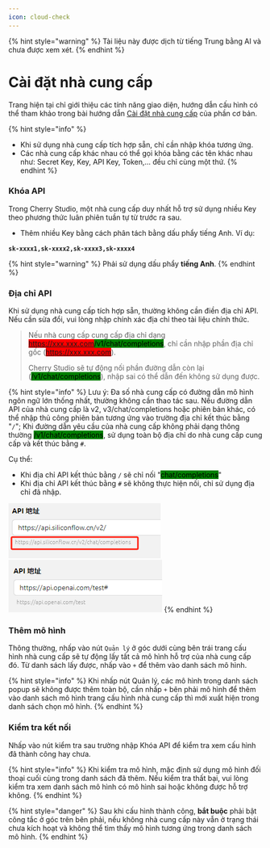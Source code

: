 ```yaml
---
icon: cloud-check
---
```


{% hint style="warning" %}
Tài liệu này được dịch từ tiếng Trung bằng AI và chưa được xem xét.
{% endhint %}

# Cài đặt nhà cung cấp

Trang hiện tại chỉ giới thiệu các tính năng giao diện, hướng dẫn cấu hình có thể tham khảo trong bài hướng dẫn [Cài đặt nhà cung cấp](../../../pre-basic/providers/) của phần cơ bản.

{% hint style="info" %}
* Khi sử dụng nhà cung cấp tích hợp sẵn, chỉ cần nhập khóa tương ứng.
* Các nhà cung cấp khác nhau có thể gọi khóa bằng các tên khác nhau như: Secret Key, Key, API Key, Token,... đều chỉ cùng một thứ.
{% endhint %}

### Khóa API

Trong Cherry Studio, một nhà cung cấp duy nhất hỗ trợ sử dụng nhiều Key theo phương thức luân phiên tuần tự từ trước ra sau.

* Thêm nhiều Key bằng cách phân tách bằng dấu phẩy tiếng Anh. Ví dụ:

<pre><code><strong>sk-xxxx1,sk-xxxx2,sk-xxxx3,sk-xxxx4
</strong></code></pre>

{% hint style="warning" %}
Phải sử dụng dấu phẩy **tiếng Anh**.
{% endhint %}

### Địa chỉ API

Khi sử dụng nhà cung cấp tích hợp sẵn, thường không cần điền địa chỉ API. Nếu cần sửa đổi, vui lòng nhập chính xác địa chỉ theo tài liệu chính thức.

> Nếu nhà cung cấp cung cấp địa chỉ dạng <mark style="background-color:red;">https://xxx.xxx.com</mark><mark style="background-color:green;">/v1/chat/completions</mark>, chỉ cần nhập phần địa chỉ gốc (<mark style="background-color:red;">https://xxx.xxx.com</mark>).
>
> Cherry Studio sẽ tự động nối phần đường dẫn còn lại (<mark style="background-color:green;">/v1/chat/completions</mark>), nhập sai có thể dẫn đến không sử dụng được.

{% hint style="info" %}
Lưu ý: Đa số nhà cung cấp có đường dẫn mô hình ngôn ngữ lớn thống nhất, thường không cần thao tác sau. Nếu đường dẫn API của nhà cung cấp là v2, v3/chat/completions hoặc phiên bản khác, có thể nhập thủ công phiên bản tương ứng vào trường địa chỉ kết thúc bằng "`/`"; Khi đường dẫn yêu cầu của nhà cung cấp không phải dạng thông thường <mark style="background-color:green;">/v1/chat/completions</mark>, sử dụng toàn bộ địa chỉ do nhà cung cấp cung cấp và kết thúc bằng `#`.

Cụ thể:
* Khi địa chỉ API kết thúc bằng `/` sẽ chỉ nối "<mark style="background-color:green;">chat/completions</mark>"
* Khi địa chỉ API kết thúc bằng `#` sẽ không thực hiện nối, chỉ sử dụng địa chỉ đã nhập.

![](<../../../.gitbook/assets/image (1) (1) (1) (1) (1) (1).png>)![](<../../../.gitbook/assets/image (15).png>)
{% endhint %}

### Thêm mô hình

Thông thường, nhấp vào nút `Quản lý` ở góc dưới cùng bên trái trang cấu hình nhà cung cấp sẽ tự động lấy tất cả mô hình hỗ trợ của nhà cung cấp đó. Từ danh sách lấy được, nhấp vào `+` để thêm vào danh sách mô hình.

{% hint style="info" %}
Khi nhấp nút Quản lý, các mô hình trong danh sách popup sẽ không được thêm toàn bộ, cần nhấp `+` bên phải mô hình để thêm vào danh sách mô hình trang cấu hình nhà cung cấp thì mới xuất hiện trong danh sách chọn mô hình.
{% endhint %}

### Kiểm tra kết nối

Nhấp vào nút kiểm tra sau trường nhập Khóa API để kiểm tra xem cấu hình đã thành công hay chưa.

{% hint style="info" %}
Khi kiểm tra mô hình, mặc định sử dụng mô hình đối thoại cuối cùng trong danh sách đã thêm. Nếu kiểm tra thất bại, vui lòng kiểm tra xem danh sách mô hình có mô hình sai hoặc không được hỗ trợ không.
{% endhint %}

{% hint style="danger" %}
Sau khi cấu hình thành công, **bắt buộc** phải bật công tắc ở góc trên bên phải, nếu không nhà cung cấp này vẫn ở trạng thái chưa kích hoạt và không thể tìm thấy mô hình tương ứng trong danh sách mô hình.
{% endhint %}